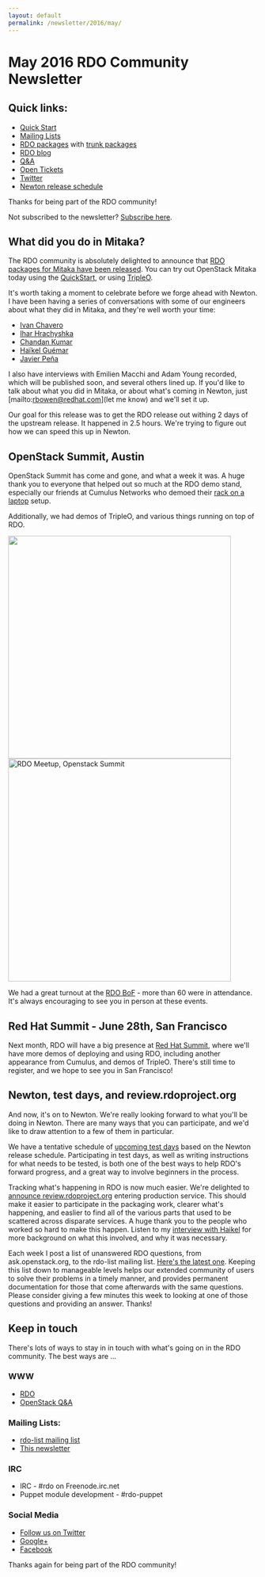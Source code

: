 ```yaml
---
layout: default
permalink: /newsletter/2016/may/
---
```

# May 2016 RDO Community Newsletter

## Quick links:

* [Quick Start](http://rdoproject.org/quickstart)
* [Mailing Lists](http://rdoproject.org/Mailing_lists)
* [RDO packages](http://rdoproject.org/repos/) with [trunk packages](http://rdoproject.org/repos/openstack/openstack-trunk/)
* [RDO blog](http://rdoproject.org/blog)
* [Q&A](http://ask.openstack.org/)
* [Open Tickets](http://tm3.org/rdobugs)
* [Twitter](http://twitter.com/rdocommunity)
* [Newton release schedule](http://releases.openstack.org/newton/schedule.html)

Thanks for being part of the RDO community!

Not subscribed to the newsletter? [Subscribe here](http://www.redhat.com/mailman/listinfo/rdo-newsletter).

## What did you do in Mitaka?

The RDO community is absolutely delighted to announce that [RDO packages
for Mitaka have been released](https://www.rdoproject.org/blog/2016/04/rdo-mitaka-released/).
You can try out OpenStack Mitaka today using the
[QuickStart](https://rdoproject.org/Quickstart), or using
[TripleO](https://www.rdoproject.org/tripleo/).

It's worth taking a moment to celebrate before we forge ahead with
Newton. I have been having a series of conversations with some of our
engineers about what they did in Mitaka, and they're well worth your
time:

* [Ivan Chavero](https://www.rdoproject.org/blog/2016/04/what-did-you-do-in-mitaka-ivan-chavero/)
* [Ihar Hrachyshka](https://www.rdoproject.org/blog/2016/04/what-did-you-do-in-mitaka-ihar-hrachyshka-talks-about-neutron/)
* [Chandan Kumar](https://www.rdoproject.org/blog/2016/04/what-did-you-do-in-mitaka-chandan-kumar/)
* [Haïkel Guémar](https://www.rdoproject.org/blog/2016/04/what-did-you-do-in-mitaka-haikel-guemar/)
* [Javier Peña](https://www.rdoproject.org/blog/2016/04/what-did-you-do-in-mitaka-javier-pena/)

I also have interviews with Emilien Macchi and Adam Young recorded,
which will be published soon, and several others lined up. If you'd like
to talk about what you did in Mitaka, or about what's coming in Newton, just
[mailto:rbowen@redhat.com](let me know) and we'll set it up.

Our goal for this release was to get the RDO release out withing 2 days
of the upstream release. It happened in 2.5 hours. We're trying to
figure out how we can speed this up in Newton.

## OpenStack Summit, Austin

OpenStack Summit has come and gone, and what a week it was. A huge thank
you to everyone that helped out so much at the RDO demo stand,
especially our friends at Cumulus Networks who demoed their [rack on a
laptop](https://support.cumulusnetworks.com/hc/en-us/articles/215832697-Demo-OpenStack-Cumulus-VX-Rack-on-a-Laptop-Part-I-L2-MLAG-)
setup.


Additionally, we had demos of TripleO, and various things running on top of RDO.

<img src="https://pbs.twimg.com/media/ChDrHAfUoAEyACV.jpg" width="450">
<a href="https://www.rdoproject.org/blog/2016/04/rdo-bof-at-openstack-summit-austin/"><img src="https://lh3.googleusercontent.com/t28iNrLNFFU96vEM_KrMVAEIpaGmw655Dy9QsWE1ZCzdViNIpICMK_xo7MUQqvQ-s1L-XlPFyY8=w1920-h1080-rw-no" alt="RDO Meetup, Openstack Summit" width="450px"></a>

We had a great turnout at the <a href="https://www.rdoproject.org/blog/2016/04/rdo-bof-at-openstack-summit-austin/">RDO BoF</a> - more than 60 were in attendance. It's always encouraging to see you in person at these events.

## Red Hat Summit - June 28th, San Francisco
 
Next month, RDO will have a big presence at [Red Hat
Summit](https://www.redhat.com/en/summit), where we'll have more demos
of deploying and using RDO, including another appearance from Cumulus,
and demos of TripleO. There's still time to register, and we hope to see
you in San Francisco!

## Newton, test days, and review.rdoproject.org

And now, it's on to Newton. We're really looking forward to what you'll
be doing in Newton. There are many ways that you can participate, and
we'd like to draw attention to a few of them in particular.

We have a tentative schedule of [upcoming test
days](https://www.rdoproject.org/testday/) based on the Newton release
schedule. Participating in test
days, as well as writing instructions for what needs to be tested, is
both one of the best ways to help RDO's forward progress, and a great
way to involve beginners in the process.

Tracking what's happening in RDO is now much easier. We're delighted to
[announce
review.rdoproject.org](https://www.rdoproject.org/blog/2016/05/announcement-migration-to-reviewrdoprojectorg/)
entering production service. This should make it easier to participate
in the packaging work, clearer what's happening, and easlier to find all
of the various parts that used to be scattered across disparate
services. A huge thank you to the people who worked so hard to make this
happen. Listen to my [interview with
Haikel](https://www.rdoproject.org/blog/2016/04/what-did-you-do-in-mitaka-haikel-guemar/)
for more background on what this involved, and why it was necessary.

Each week I post a list of unanswered RDO questions, from
ask.openstack.org, to the rdo-list mailing list. [Here's the latest
one](https://www.redhat.com/archives/rdo-list/2016-May/msg00004.html).
Keeping this list down to manageable levels helps our extended community
of users to solve their problems in a timely manner, and provides
permanent documentation for those that come afterwards with the same
questions. Please consider giving a few minutes this week to looking at
one of those questions and providing an answer. Thanks!

## Keep in touch 

There's lots of ways to stay in in touch with what's going on in the
RDO community. The best ways are ...

### WWW 
* [RDO](http://rdoproject.org/)
* [OpenStack Q&A](http://ask.openstack.org/ )

### Mailing Lists: 
* [rdo-list mailing list](http://www.redhat.com/mailman/listinfo/rdo-list )
* [This newsletter](http://www.redhat.com/mailman/listinfo/rdo-newsletter )

### IRC 
* IRC - #rdo on Freenode.irc.net
* Puppet module development - #rdo-puppet

### Social Media
* [Follow us on Twitter](http://twitter.com/rdocommunity )
* [Google+](http://tm3.org/rdogplus )
* [Facebook](http://facebook.com/rdocommunity)

Thanks again for being part of the RDO community!

